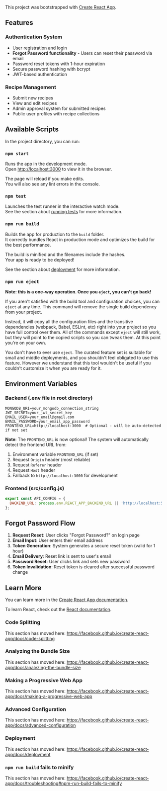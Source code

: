 This project was bootstrapped with [Create React App](https://github.com/facebook/create-react-app).

## Features

### Authentication System
- User registration and login
- **Forgot Password functionality** - Users can reset their password via email
- Password reset tokens with 1-hour expiration
- Secure password hashing with bcrypt
- JWT-based authentication

### Recipe Management
- Submit new recipes
- View and edit recipes
- Admin approval system for submitted recipes
- Public user profiles with recipe collections

## Available Scripts

In the project directory, you can run:

### `npm start`

Runs the app in the development mode.<br />
Open [http://localhost:3000](http://localhost:3000) to view it in the browser.

The page will reload if you make edits.<br />
You will also see any lint errors in the console.

### `npm test`

Launches the test runner in the interactive watch mode.<br />
See the section about [running tests](https://facebook.github.io/create-react-app/docs/running-tests) for more information.

### `npm run build`

Builds the app for production to the `build` folder.<br />
It correctly bundles React in production mode and optimizes the build for the best performance.

The build is minified and the filenames include the hashes.<br />
Your app is ready to be deployed!

See the section about [deployment](https://facebook.github.io/create-react-app/docs/deployment) for more information.

### `npm run eject`

**Note: this is a one-way operation. Once you `eject`, you can't go back!**

If you aren't satisfied with the build tool and configuration choices, you can `eject` at any time. This command will remove the single build dependency from your project.

Instead, it will copy all the configuration files and the transitive dependencies (webpack, Babel, ESLint, etc) right into your project so you have full control over them. All of the commands except `eject` will still work, but they will point to the copied scripts so you can tweak them. At this point you're on your own.

You don't have to ever use `eject`. The curated feature set is suitable for small and middle deployments, and you shouldn't feel obligated to use this feature. However we understand that this tool wouldn't be useful if you couldn't customize it when you are ready for it.

## Environment Variables

### Backend (.env file in root directory)
```
MONGODB_URI=your_mongodb_connection_string
JWT_SECRET=your_jwt_secret_key
EMAIL_USER=your_email@gmail.com
EMAIL_PASSWORD=your_email_app_password
FRONTEND_URL=http://localhost:3000  # Optional - will be auto-detected if not set
```

**Note**: The `FRONTEND_URL` is now optional! The system will automatically detect the frontend URL from:
1. Environment variable `FRONTEND_URL` (if set)
2. Request `Origin` header (most reliable)
3. Request `Referer` header
4. Request `Host` header
5. Fallback to `http://localhost:3000` for development

### Frontend (src/config.js)
```javascript
export const API_CONFIG = {
  BACKEND_URL: process.env.REACT_APP_BACKEND_URL || 'http://localhost:5001'
};
```

## Forgot Password Flow

1. **Request Reset**: User clicks "Forgot Password?" on login page
2. **Email Input**: User enters their email address
3. **Token Generation**: System generates a secure reset token (valid for 1 hour)
4. **Email Delivery**: Reset link is sent to user's email
5. **Password Reset**: User clicks link and sets new password
6. **Token Invalidation**: Reset token is cleared after successful password change

## Learn More

You can learn more in the [Create React App documentation](https://facebook.github.io/create-react-app/docs/getting-started).

To learn React, check out the [React documentation](https://reactjs.org/).

### Code Splitting

This section has moved here: https://facebook.github.io/create-react-app/docs/code-splitting

### Analyzing the Bundle Size

This section has moved here: https://facebook.github.io/create-react-app/docs/analyzing-the-bundle-size

### Making a Progressive Web App

This section has moved here: https://facebook.github.io/create-react-app/docs/making-a-progressive-web-app

### Advanced Configuration

This section has moved here: https://facebook.github.io/create-react-app/docs/advanced-configuration

### Deployment

This section has moved here: https://facebook.github.io/create-react-app/docs/deployment

### `npm run build` fails to minify

This section has moved here: https://facebook.github.io/create-react-app/docs/troubleshooting#npm-run-build-fails-to-minify
